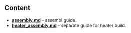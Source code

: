 ## Content

- **[assembly.md](assembly.md)** - assembl guide.
- **[heater_assembly.md](troubleshooting.md)** - separate guide for heater build.
